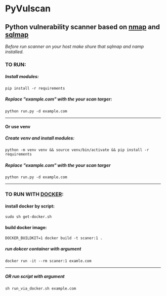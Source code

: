 # PyVulscan
## Python vulnerability scanner based on [nmap](http://nmap.org/) and [sqlmap](https://sqlmap.org/)


*Before run scanner on your host make shure that sqlmap and namp installed.*

### TO RUN:
##### Install modules:

```pip install -r requirements```

##### Replace "example.com" with the your scan targer:

```python run.py -d example.com```
***

#### Or use venv
##### Create venv and install modules:
```python -m venv venv && source venv/bin/activate && pip install -r requirements```

##### Replace "example.com" with the your scan targer
```python run.py -d example.com```
***

### TO RUN WITH [DOCKER](https://docs.docker.com/engine/install/ "Установка докера"):

#### install docker by script:
`sudo sh get-docker.sh` 
#### build docker image:
`DOCKER_BUILDKIT=1 docker build -t scaner:1 .`
##### run dokcer container with argument
`docker run -it --rm scaner:1 examle.com`
***
##### OR run script with argument
`sh run_via_docker.sh example.com`

